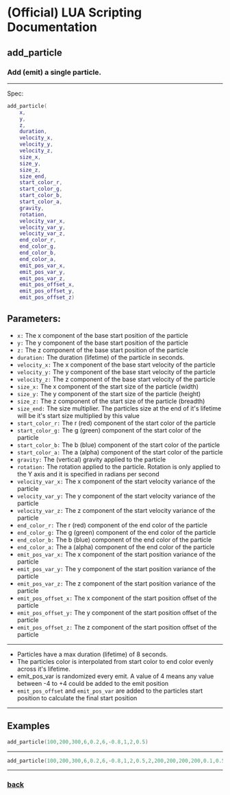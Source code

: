 
# (Official) LUA Scripting Documentation

## add_particle

### Add (emit) a single particle.
___
Spec:
```lua
add_particle(
	x,
	y,
	z,
	duration,
	velocity_x,
	velocity_y,
	velocity_z,
	size_x,
	size_y,
	size_z,
	size_end,
	start_color_r,
	start_color_g,
	start_color_b,
	start_color_a,
	gravity,
	rotation,
	velocity_var_x,
	velocity_var_y,
	velocity_var_z,
	end_color_r,
	end_color_g,
	end_color_b,
	end_color_a,
	emit_pos_var_x,
	emit_pos_var_y,
	emit_pos_var_z,
	emit_pos_offset_x,
	emit_pos_offset_y,
	emit_pos_offset_z)
```
## Parameters:
- `x:` The x component of the base start position of the particle
- `y:` The y component of the base start position of the particle
- `z:` The z component of the base start position of the particle
- `duration:` The duration (lifetime) of the particle in seconds.
- `velocity_x:` The x component of the base start velocity of the particle
- `velocity_y:` The y component of the base start velocity of the particle
- `velocity_z:` The z component of the base start velocity of the particle
- `size_x:` The x component of the start size of the particle (width)
- `size_y:` The y component of the start size of the particle (height)
- `size_z:` The z component of the start size of the particle (breadth)
- `size_end:` The size multiplier. The particles size at the end of it's lifetime will be it's start size multiplied by this value
- `start_color_r:` The r (red) component of the start color of the particle
- `start_color_g:` The g (green) component of the start color of the particle
- `start_color_b:` The b (blue) component of the start color of the particle
- `start_color_a:` The a (alpha) component of the start color of the particle
- `gravity:` The (vertical) gravity applied to the particle
- `rotation:` The rotation applied to the particle. Rotation is only applied to the Y axis and it is specified in radians per second
- `velocity_var_x:` The x component of the start velocity variance of the particle
- `velocity_var_y:` The y component of the start velocity variance of the particle
- `velocity_var_z:` The z component of the start velocity variance of the particle
- `end_color_r:` The r (red) component of the end color of the particle
- `end_color_g:` The g (green) component of the end color of the particle
- `end_color_b:` The b (blue) component of the end color of the particle
- `end_color_a:` The a (alpha) component of the end color of the particle
- `emit_pos_var_x:` The x component of the start position variance of the particle
- `emit_pos_var_y:` The y component of the start position variance of the particle
- `emit_pos_var_z:` The z component of the start position variance of the particle
- `emit_pos_offset_x:` The x component of the start position offset of the particle
- `emit_pos_offset_y:` The y component of the start position offset of the particle
- `emit_pos_offset_z:` The z component of the start position offset of the particle

___
- Particles have a max duration (lifetime) of 8 seconds.
- The particles color is interpolated from start color to end color evenly across it's lifetime.
- emit_pos_var is randomized every emit. A value of 4 means any value between -4 to +4 could be added to the emit position
- `emit_pos_offset` and `emit_pos_var` are added to the particles start position to calculate the final start position


___
## Examples
```lua
add_particle(100,200,300,6,0.2,6,-0.8,1,2,0.5)
```

___
```lua
add_particle(100,200,300,6,0.2,6,-0.8,1,2,0.5,2,200,200,200,200,0.1,0.5,0.1,0.2,0.3,100,100,100,100,0.5,0.5,0.5,1,2,3)
```

___
### [back](../other)
